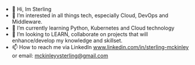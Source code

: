 - 👋 Hi, Im Sterling
- 👀 I’m interested in all things tech, especially Cloud, DevOps and Middleware.
- 🌱 I’m currently learning Python, Kubernetes and Cloud technology
- 💞️ I’m looking to LEARN, collaborate on projects that will enhance/develop my knowledge and skillset.
- 📫 How to reach me via LinkedIn www.linkedin.com/in/sterling-mckinley or email: mckinleyvsterling@gmail.com

<!---
mckinley1/mckinley1 is a ✨ special ✨ repository because its `README.md` (this file) appears on your GitHub profile.
You can click the Preview link to take a look at your changes.
--->
